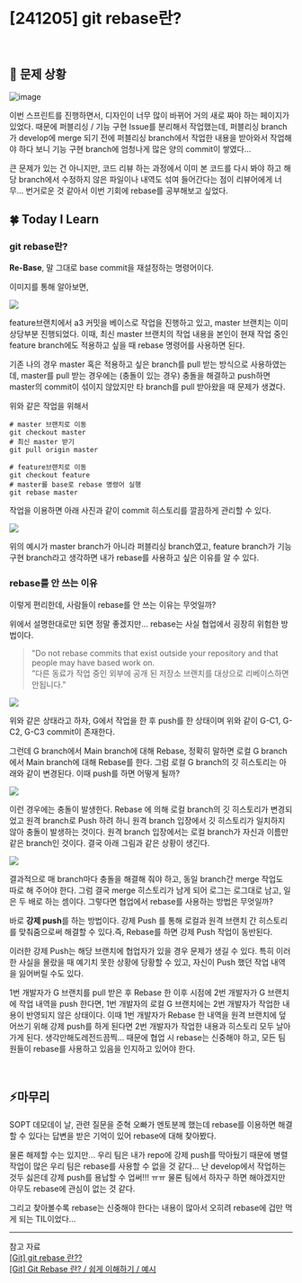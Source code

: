 # [241205] git rebase란?

</br>

## 🤔 문제 상황

![image](https://github.com/user-attachments/assets/4d55d7f2-d103-41dd-9af8-f572220f62ad)

이번 스프린트를 진행하면서, 디자인이 너무 많이 바뀌어 거의 새로 짜야 하는 페이지가 있었다. 때문에 퍼블리싱 / 기능 구현 Issue를 분리해서 작업했는데, 퍼블리싱 branch가 develop에 merge 되기 전에 퍼블리싱 branch에서 작업한 내용을 받아와서 작업해야 하다 보니 기능 구현 branch에 엄청나게 많은 양의 commit이 쌓였다...

큰 문제가 있는 건 아니지만, 코드 리뷰 하는 과정에서 이미 본 코드를 다시 봐야 하고 해당 branch에서 수정하지 않은 파일이나 내역도 섞여 들어간다는 점이 리뷰어에게 너무... 번거로운 것 같아서 이번 기회에 rebase를 공부해보고 싶었다.
</br>

## 🍀 Today I Learn

### git rebase란?

**Re-Base**, 말 그대로 base commit을 재설정하는 명령어이다.

이미지를 통해 알아보면,

![](https://img1.daumcdn.net/thumb/R1280x0/?scode=mtistory2&fname=https%3A%2F%2Fblog.kakaocdn.net%2Fdn%2FRLT5D%2FbtrDaTV7LAl%2FFvHk1uIQetiv9066Y2vlgk%2Fimg.png)

feature브랜치에서 a3 커밋을 베이스로 작업을 진행하고 있고, master 브랜치는 이미 상당부분 진행되었다. 이때, 최신 master 브랜치의 작업 내용을 본인이 현재 작업 중인 feature branch에도 적용하고 싶을 때 rebase 명령어를 사용하면 된다.

기존 나의 경우 master 혹은 적용하고 싶은 branch를 pull 받는 방식으로 사용하였는데, master를 pull 받는 경우에는 (충돌이 있는 경우) 충돌을 해결하고 push하면 master의 commit이 섞이지 않았지만 타 branch를 pull 받아왔을 때 문제가 생겼다.

위와 같은 작업을 위해서

```
# master 브랜치로 이동
git checkout master
# 최신 master 받기
git pull origin master

# feature브랜치로 이동
git checkout feature
# master를 base로 rebase 명령어 실행
git rebase master
```

작업을 이용하면 아래 사진과 같이 commit 히스토리를 깔끔하게 관리할 수 있다.

![](https://img1.daumcdn.net/thumb/R1280x0/?scode=mtistory2&fname=https%3A%2F%2Fblog.kakaocdn.net%2Fdn%2FVvxdY%2FbtrC8nqv3FF%2FaXIKOSiLduvkaiuLuyGzTK%2Fimg.png)

위의 예시가 master branch가 아니라 퍼블리싱 branch였고, feature branch가 기능 구현 branch라고 생각하면 내가 rebase를 사용하고 싶은 이유를 알 수 있다.

### rebase를 안 쓰는 이유

이렇게 편리한데, 사람들이 rebase를 안 쓰는 이유는 무엇일까?

위에서 설명한대로만 되면 정말 좋겠지만... rebase는 사실 협업에서 굉장히 위험한 방법이다.

> "Do not rebase commits that exist outside your repository and that people may have based work on.</br>
> ”다른 동료가 작업 중인 외부에 공개 된 저장소 브랜치를 대상으로 리베이스하면 안됩니다."

![](https://img1.daumcdn.net/thumb/R1280x0/?scode=mtistory2&fname=https%3A%2F%2Fblog.kakaocdn.net%2Fdn%2FtfOFZ%2FbtsEQPxE7Ef%2FGWhBeDFTkpkJTQQ5EF52L1%2Fimg.png)

위와 같은 상태라고 하자, G에서 작업을 한 후 push를 한 상태이며 위와 같이 G-C1, G-C2, G-C3 commit이 존재한다.

그런데 G branch에서 Main branch에 대해 Rebase, 정확히 말하면 로컬 G branch에서 Main branch에 대해 Rebase를 한다. 그럼 로컬 G branch의 깃 히스토리는 아래와 같이 변경된다. 이때 push를 하면 어떻게 될까?

![](https://img1.daumcdn.net/thumb/R1280x0/?scode=mtistory2&fname=https%3A%2F%2Fblog.kakaocdn.net%2Fdn%2FbYXFEC%2FbtsEOTU0pfA%2FLMXmlk9JZ7Bj1noKUk7xeK%2Fimg.png)

이런 경우에는 충돌이 발생한다. Rebase 에 의해 로컬 branch의 깃 히스토리가 변경되었고 원격 branch로 Push 하려 하니 원격 branch 입장에서 깃 히스토리가 일치하지 않아 충돌이 발생하는 것이다. 원격 branch 입장에서는 로컬 branch가 자신과 이름만 같은 branch인 것이다. 결국 아래 그림과 같은 상황이 생긴다.

![](https://img1.daumcdn.net/thumb/R1280x0/?scode=mtistory2&fname=https%3A%2F%2Fblog.kakaocdn.net%2Fdn%2FMY0eV%2FbtsEIO7XrBL%2Fb7rKvf3ROeRlO3Z1iVK28K%2Fimg.png)

결과적으로 매 branch마다 충돌을 해결해 줘야 하고, 동일 branch간 merge 작업도 따로 해 주어야 한다. 그럼 결국 merge 히스토리가 남게 되어 로그는 로그대로 남고, 일은 두 배로 하는 셈이다. 그렇다면 협업에서 rebase를 사용하는 방법은 무엇일까?

바로 **강제 push**를 하는 방법이다. 강제 Push 를 통해 로컬과 원격 브랜치 간 히스토리를 맞춰줌으로써 해결할 수 있다.즉, Rebase를 하면 강제 Push 작업이 동반된다.

이러한 강제 Push는 해당 브랜치에 협업자가 있을 경우 문제가 생길 수 있다. 특히 이러한 사실을 몰랐을 때 예기치 못한 상황에 당황할 수 있고, 자신이 Push 했던 작업 내역을 잃어버릴 수도 있다.

1번 개발자가 G 브랜치를 pull 받은 후 Rebase 한 이후 시점에 2번 개발자가 G 브랜치에 작업 내역을 push 한다면, 1번 개발자의 로컬 G 브랜치에는 2번 개발자가 작업한 내용이 반영되지 않은 상태이다. 이때 1번 개발자가 Rebase 한 내역을 원격 브랜치에 덮어쓰기 위해 강제 push를 하게 된다면 2번 개발자가 작업한 내용과 히스토리 모두 날아가게 된다. 생각만해도레전드끔찍... 때문에 협업 시 rebase는 신중해야 하고, 모든 팀원들이 rebase를 사용하고 있음을 인지하고 있어야 한다.

</br>

## ⚡마무리

SOPT 데모데이 날, 관련 질문을 준혁 오빠가 멘토분께 했는데 rebase를 이용하면 해결할 수 있다는 답변을 받은 기억이 있어 rebase에 대해 찾아봤다.

물론 해제할 수는 있지만... 우리 팀은 내가 repo에 강제 push를 막아뒀기 때문에 병렬 작업이 많은 우리 팀은 rebase를 사용할 수 없을 것 같다... 난 develop에서 작업하는 것두 싫은데 강제 push를 용납할 수 업써!!! ㅠㅠ 물론 팀에서 하자구 하면 해야겠지만 아무도 rebase에 관심이 없는 것 같다.

그리고 찾아볼수록 rebase는 신중해야 한다는 내용이 많아서 오히려 rebase에 겁만 먹게 되는 TIL이었다...

---

참고 자료
</br>
[\[Git\] git rebase 란??](https://myung-ho.tistory.com/91)
</br>
[\[Git\] Git Rebase 란? / 쉽게 이해하기 / 예시](https://tlatmsrud.tistory.com/156)
